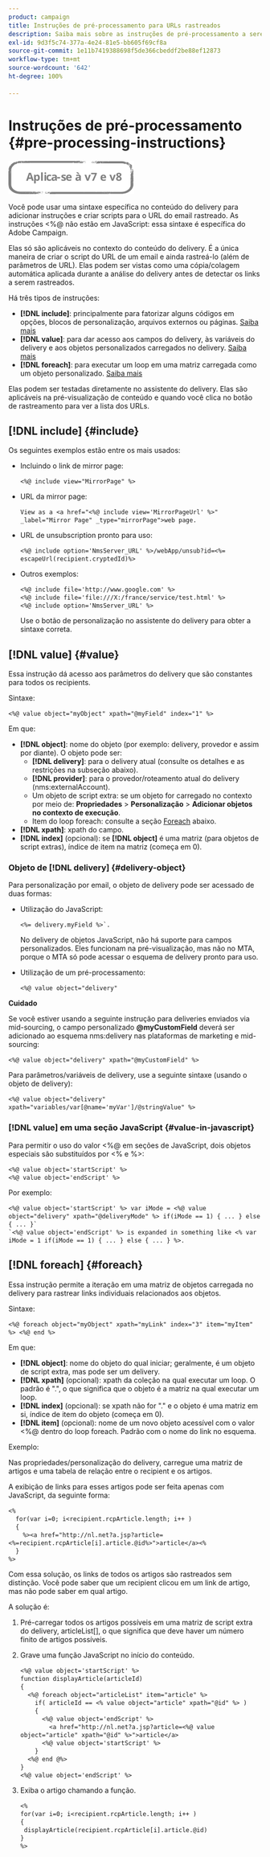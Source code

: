 ```yaml
---
product: campaign
title: Instruções de pré-processamento para URLs rastreados
description: Saiba mais sobre as instruções de pré-processamento a serem usadas para criar o script do URL de um email e ainda rastrear esse URL
exl-id: 9d3f5c74-377a-4e24-81e5-bb605f69cf8a
source-git-commit: 1e11b7419388698f5de366cbeddf2be88ef12873
workflow-type: tm+mt
source-wordcount: '642'
ht-degree: 100%

---
```


# Instruções de pré-processamento {#pre-processing-instructions}

![](../../assets/common.svg)

Você pode usar uma sintaxe específica no conteúdo do delivery para adicionar instruções e criar scripts para o URL do email rastreado. As instruções &lt;%@ não estão em JavaScript: essa sintaxe é específica do Adobe Campaign.

Elas só são aplicáveis no contexto do conteúdo do delivery. É a única maneira de criar o script do URL de um email e ainda rastreá-lo (além de parâmetros de URL). Elas podem ser vistas como uma cópia/colagem automática aplicada durante a análise do delivery antes de detectar os links a serem rastreados.

Há três tipos de instruções:

* **[!DNL include]**: principalmente para fatorizar alguns códigos em opções, blocos de personalização, arquivos externos ou páginas. [Saiba mais](#include)
* **[!DNL value]**: para dar acesso aos campos do delivery, às variáveis do delivery e aos objetos personalizados carregados no delivery. [Saiba mais](#value)
* **[!DNL foreach]**: para executar um loop em uma matriz carregada como um objeto personalizado. [Saiba mais](#foreach)

Elas podem ser testadas diretamente no assistente do delivery. Elas são aplicáveis na pré-visualização de conteúdo e quando você clica no botão de rastreamento para ver a lista dos URLs.

## [!DNL include] {#include}

Os seguintes exemplos estão entre os mais usados:

* Incluindo o link de mirror page:

   ```
   <%@ include view="MirrorPage" %>  
   ```

* URL da mirror page:

   ```
   View as a <a href="<%@ include view='MirrorPageUrl' %>" _label="Mirror Page" _type="mirrorPage">web page.
   ```

* URL de unsubscription pronto para uso:

   ```
   <%@ include option='NmsServer_URL' %>/webApp/unsub?id=<%= escapeUrl(recipient.cryptedId)%>
   ```

* Outros exemplos:

   ```
   <%@ include file='http://www.google.com' %>
   <%@ include file='file:///X:/france/service/test.html' %>
   <%@ include option='NmsServer_URL' %>
   ```

   Use o botão de personalização no assistente do delivery para obter a sintaxe correta.

## [!DNL value] {#value}

Essa instrução dá acesso aos parâmetros do delivery que são constantes para todos os recipients.

Sintaxe:

```
<%@ value object="myObject" xpath="@myField" index="1" %>
```

Em que:

* **[!DNL object]**: nome do objeto (por exemplo: delivery, provedor e assim por diante).
O objeto pode ser:
   * **[!DNL delivery]**: para o delivery atual (consulte os detalhes e as restrições na subseção abaixo).
   * **[!DNL provider]**: para o provedor/roteamento atual do delivery (nms:externalAccount).
   * Um objeto de script extra: se um objeto for carregado no contexto por meio de: **Propriedades** > **Personalização** > **Adicionar objetos no contexto de execução**.
   * Item do loop foreach: consulte a seção [Foreach](#foreach) abaixo.
* **[!DNL xpath]**: xpath do campo.
* **[!DNL index]** (opcional): se **[!DNL object]** é uma matriz (para objetos de script extras), índice de item na matriz (começa em 0).

### Objeto de [!DNL delivery] {#delivery-object}

Para personalização por email, o objeto de delivery pode ser acessado de duas formas:

* Utilização do JavaScript:

   ```
   <%= delivery.myField %>`.
   ```

   No delivery de objetos JavaScript, não há suporte para campos personalizados. Eles funcionam na pré-visualização, mas não no MTA, porque o MTA só pode acessar o esquema de delivery pronto para uso.

* Utilização de um pré-processamento:

   ```
   <%@ value object="delivery"
   ```


**Cuidado**

Se você estiver usando a seguinte instrução para deliveries enviados via mid-sourcing, o campo personalizado **@myCustomField** deverá ser adicionado ao esquema nms:delivery nas plataformas de marketing e mid-sourcing:

```
<%@ value object="delivery" xpath="@myCustomField" %>
```

Para parâmetros/variáveis de delivery, use a seguinte sintaxe (usando o objeto de delivery):

```
<%@ value object="delivery" xpath="variables/var[@name='myVar']/@stringValue" %>
```

### [!DNL value] em uma seção JavaScript {#value-in-javascript}

Para permitir o uso do valor &lt;%@ em seções de JavaScript, dois objetos especiais são substituídos por &lt;% e %>:

```
<%@ value object='startScript' %>
<%@ value object='endScript' %>
```

Por exemplo:

```
<%@ value object='startScript' %> var iMode = <%@ value object="delivery" xpath="@deliveryMode" %> if(iMode == 1) { ... } else { ... }`
`<%@ value object='endScript' %> is expanded in something like <% var iMode = 1 if(iMode == 1) { ... } else { ... } %>.
```

## [!DNL foreach] {#foreach}

Essa instrução permite a iteração em uma matriz de objetos carregada no delivery para rastrear links individuais relacionados aos objetos.

Sintaxe:

```
<%@ foreach object="myObject" xpath="myLink" index="3" item="myItem" %> <%@ end %>
```

Em que:

* **[!DNL object]**: nome do objeto do qual iniciar; geralmente, é um objeto de script extra, mas pode ser um delivery.
* **[!DNL xpath]** (opcional): xpath da coleção na qual executar um loop. O padrão é &quot;.&quot;, o que significa que o objeto é a matriz na qual executar um loop.
* **[!DNL index]** (opcional): se xpath não for &quot;.&quot; e o objeto é uma matriz em si, índice de item do objeto (começa em 0).
* **[!DNL item]** (opcional): nome de um novo objeto acessível com o valor &lt;%@ dentro do loop foreach. Padrão com o nome do link no esquema.

Exemplo:

Nas propriedades/personalização do delivery, carregue uma matriz de artigos e uma tabela de relação entre o recipient e os artigos.

A exibição de links para esses artigos pode ser feita apenas com JavaScript, da seguinte forma:

```
<%
  for(var i=0; i<recipient.rcpArticle.length; i++ )
  {
    %><a href="http://nl.net?a.jsp?article=<%=recipient.rcpArticle[i].article.@id%>">article</a><%
  }
%>
```

Com essa solução, os links de todos os artigos são rastreados sem distinção. Você pode saber que um recipient clicou em um link de artigo, mas não pode saber em qual artigo.

A solução é:

1. Pré-carregar todos os artigos possíveis em uma matriz de script extra do delivery, articleList[], o que significa que deve haver um número finito de artigos possíveis.
1. Grave uma função JavaScript no início do conteúdo.

   ```
   <%@ value object='startScript' %>
   function displayArticle(articleId)
   {
     <%@ foreach object="articleList" item="article" %>
       if( articleId == <% value object="article" xpath="@id" %> ) 
       {
         <%@ value object='endScript' %>
           <a href="http://nl.net?a.jsp?article=<%@ value object="article" xpath="@id" %>">article</a>
         <%@ value object='startScript' %>
       } 
     <%@ end @%>
   }
   <%@ value object='endScript' %>
   ```

1. Exiba o artigo chamando a função.

   ```
   <%
   for(var i=0; i<recipient.rcpArticle.length; i++ )
   {
    displayArticle(recipient.rcpArticle[i].article.@id)
   }
   %>
   ```
